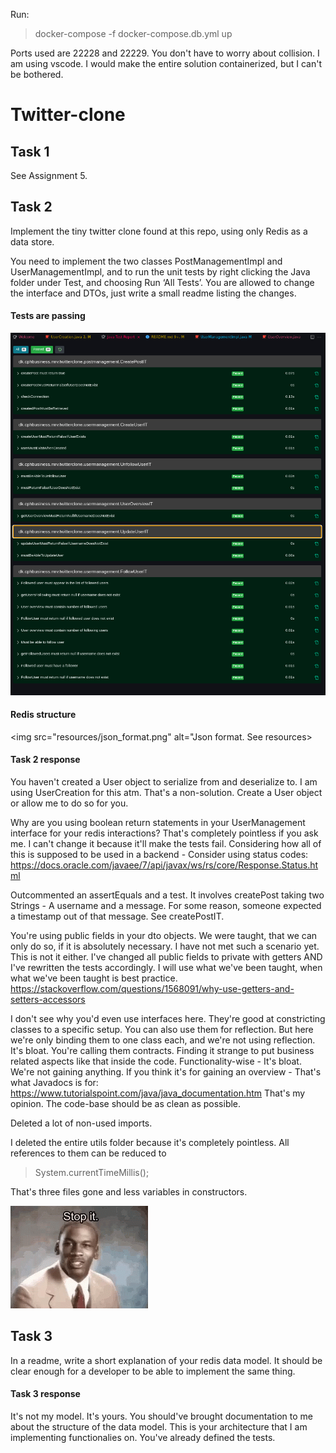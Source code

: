 Run: 
> docker-compose -f docker-compose.db.yml up

Ports used are 22228 and 22229. You don't have to worry about collision.
I am using vscode. I would make the entire solution containerized, but I can't be bothered.

# Twitter-clone
## Task 1
See Assignment 5.

## Task 2
Implement the tiny twitter clone found at this repo, using only Redis as a data store.

You need to implement the two classes PostManagementImpl and UserManagementImpl, and to run the unit tests by right clicking the Java folder under Test, and choosing Run ‘All Tests’.
You are allowed to change the interface and DTOs, just write a small readme listing the changes.

#### Tests are passing
<img src="resources/tests_passed.png" alt="Tests passing. See resources">

#### Redis structure
<img src="resources/json_format.png" alt="Json format. See resources>

#### Task 2 response
You haven't created a User object to serialize from and deserialize to. I am using UserCreation for this atm. That's a non-solution. Create a User object or allow me to do so for you.

Why are you using boolean return statements in your UserManagement interface for your redis interactions? That's completely pointless if you ask me. I can't change it because it'll make the tests fail. Considering how all of this is supposed to be used in a backend - Consider using status codes: https://docs.oracle.com/javaee/7/api/javax/ws/rs/core/Response.Status.html

Outcommented an assertEquals and a test. It involves createPost taking two Strings - A username and a message. For some reason, someone expected a timestamp out of that message. See createPostIT.

You're using public fields in your dto objects. We were taught, that we can only do so, if it is absolutely necessary. I have not met such a scenario yet. This is not it either. I've changed all public fields to private with getters AND I've rewritten the tests accordingly. I will use what we've been taught, when what we've been taught is best practice.
https://stackoverflow.com/questions/1568091/why-use-getters-and-setters-accessors 

I don't see why you'd even use interfaces here. They're good at constricting classes to a specific setup. You can also use them for reflection. But here we're only binding them to one class each, and we're not using reflection. It's bloat. You're calling them contracts. Finding it strange to put business related aspects like that inside the code. Functionality-wise - It's bloat. We're not gaining anything. If you think it's for gaining an overview - That's what Javadocs is for:
https://www.tutorialspoint.com/java/java_documentation.htm 
That's my opinion. The code-base should be as clean as possible.

Deleted a lot of non-used imports.

I deleted the entire utils folder because it's completely pointless. All references to them can be reduced to 
> System.currentTimeMillis();

That's three files gone and less variables in constructors.

<img src="resources/stop_it_get_some_help.gif">

## Task 3
In a readme, write a short explanation of your redis data model. It should be clear enough for a developer to be able to implement the same thing.

#### Task 3 response
It's not my model. It's yours. You should've brought documentation to me about the structure of the data model. This is your architecture that I am implementing functionalies on. You've already defined the tests.